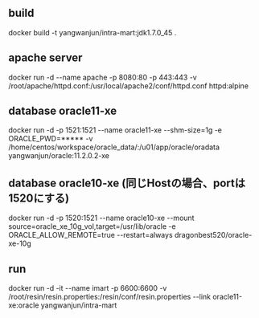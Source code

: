 ## build
docker build -t yangwanjun/intra-mart:jdk1.7.0_45 .
## apache server
docker run -d --name apache -p 8080:80 -p 443:443 -v /root/apache/httpd.conf:/usr/local/apache2/conf/httpd.conf httpd:alpine
## database oracle11-xe
docker run -d -p 1521:1521 --name oracle11-xe --shm-size=1g -e ORACLE_PWD=***** -v /home/centos/workspace/oracle_data/:/u01/app/oracle/oradata yangwanjun/oracle:11.2.0.2-xe
## database oracle10-xe (同じHostの場合、portは1520にする)
docker run -d -p 1520:1521 --name oracle10-xe --mount source=oracle_xe_10g_vol,target=/usr/lib/oracle -e ORACLE_ALLOW_REMOTE=true --restart=always dragonbest520/oracle-xe-10g
## run 
docker run -d -it --name imart -p 6600:6600 -v /root/resin/resin.properties:/resin/conf/resin.properties --link oracle11-xe:oracle yangwanjun/intra-mart
